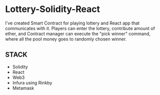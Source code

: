 # Lottery-Solidity-React

I've created Smart Contract for playing lottery and React app that communicates with it.
Players can enter the lottery, contribute amount of ether, and Contract manager can execute
the "pick winner" command, where all the pool money goes to randomly chosen winner.

## STACK

  - Solidity
  - React
  - Web3
  - Infura using Rinkby
  - Metamask
